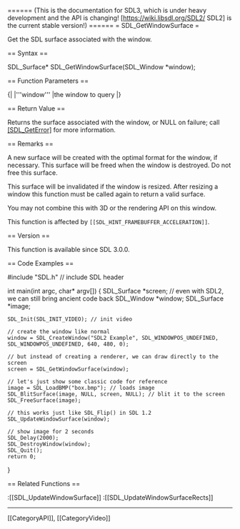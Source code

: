 ====== (This is the documentation for SDL3, which is under heavy development and the API is changing! [https://wiki.libsdl.org/SDL2/ SDL2] is the current stable version!) ======
= SDL_GetWindowSurface =

Get the SDL surface associated with the window.

== Syntax ==

<syntaxhighlight lang='c'>
SDL_Surface* SDL_GetWindowSurface(SDL_Window *window);
</syntaxhighlight>

== Function Parameters ==

{|
|'''window'''
|the window to query
|}

== Return Value ==

Returns the surface associated with the window, or NULL on failure; call
[[SDL_GetError]]() for more information.

== Remarks ==

A new surface will be created with the optimal format for the window, if
necessary. This surface will be freed when the window is destroyed. Do not
free this surface.

This surface will be invalidated if the window is resized. After resizing a
window this function must be called again to return a valid surface.

You may not combine this with 3D or the rendering API on this window.

This function is affected by
<code>[[SDL_HINT_FRAMEBUFFER_ACCELERATION]]</code>.

== Version ==

This function is available since SDL 3.0.0.

== Code Examples ==

<syntaxhighlight lang='c++'>
#include "SDL.h" // include SDL header

int main(int argc, char* argv[])
{
    SDL_Surface *screen; // even with SDL2, we can still bring ancient code back
    SDL_Window *window;
    SDL_Surface *image;

    SDL_Init(SDL_INIT_VIDEO); // init video

    // create the window like normal
    window = SDL_CreateWindow("SDL2 Example", SDL_WINDOWPOS_UNDEFINED, SDL_WINDOWPOS_UNDEFINED, 640, 480, 0);

    // but instead of creating a renderer, we can draw directly to the screen
    screen = SDL_GetWindowSurface(window);

    // let's just show some classic code for reference
    image = SDL_LoadBMP("box.bmp"); // loads image
    SDL_BlitSurface(image, NULL, screen, NULL); // blit it to the screen
    SDL_FreeSurface(image);

    // this works just like SDL_Flip() in SDL 1.2
    SDL_UpdateWindowSurface(window);

    // show image for 2 seconds
    SDL_Delay(2000);
    SDL_DestroyWindow(window);
    SDL_Quit();
    return 0;
}
</syntaxhighlight>

== Related Functions ==

:[[SDL_UpdateWindowSurface]]
:[[SDL_UpdateWindowSurfaceRects]]

----
[[CategoryAPI]], [[CategoryVideo]]


